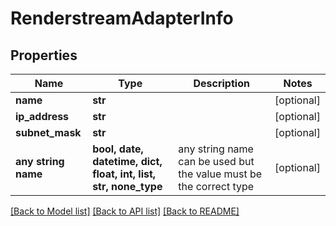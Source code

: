 # RenderstreamAdapterInfo


## Properties
Name | Type | Description | Notes
------------ | ------------- | ------------- | -------------
**name** | **str** |  | [optional] 
**ip_address** | **str** |  | [optional] 
**subnet_mask** | **str** |  | [optional] 
**any string name** | **bool, date, datetime, dict, float, int, list, str, none_type** | any string name can be used but the value must be the correct type | [optional]

[[Back to Model list]](../README.md#documentation-for-models) [[Back to API list]](../README.md#documentation-for-api-endpoints) [[Back to README]](../README.md)


